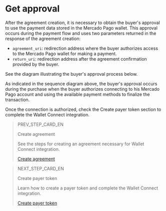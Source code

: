 # Get approval 

After the agreement creation, it is necessary to obtain the buyer's approval to use the payment data stored in the Mercado Pago wallet. This approval occurs during the payment flow and uses two parameters returned in the response of the agreement creation:

* `agreement_uri`: redirection address where the buyer authorizes access to the Mercado Pago wallet for making a payment.
* `return_uri`: redirection address after the agreement confirmation provided by the buyer.

See the diagram illustrating the buyer's approval process below.

As indicated in the sequence diagram above, the buyer's approval occurs during the purchase when the buyer authorizes connecting to his Mercado Pago account and using the available payment methods to finalize the transaction.

Once the connection is authorized, check the Create payer token section to complete the Wallet Connect integration.

> PREV_STEP_CARD_EN
>
> Create agreement
>
> See the steps for creating an agreement necessary for Wallet Connect integration.
>
> [Create agreement](/developers/en/docs/wallet-connect/integration-configuration/create-agreement)

> NEXT_STEP_CARD_EN
>
> Create payer token
>
> Learn how to create a payer token and complete the Wallet Connect integration.
>
> [Create payer token](/developers/en/docs/wallet-connect/integration-configuration/create-payer-token)